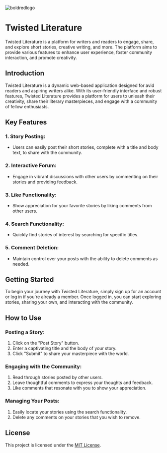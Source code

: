 ![boldredlogo](https://github.com/CruzIsaiah/TwistedLiterature/assets/137027699/51600f15-4b25-4f2b-85c0-d4fcb0e958c6)
# Twisted Literature
Twisted Literature is a platform for writers and readers to engage, share, and explore short stories, creative writing, and more. The platform aims to provide various features to enhance user experience, foster community interaction, and promote creativity.

## Introduction

Twisted Literature is a dynamic web-based application designed for avid readers and aspiring writers alike. With its user-friendly interface and robust features, Twisted Literature provides a platform for users to unleash their creativity, share their literary masterpieces, and engage with a community of fellow enthusiasts.

## Key Features

### 1. Story Posting:
   - Users can easily post their short stories, complete with a title and body text, to share with the community.
   
### 2. Interactive Forum:
   - Engage in vibrant discussions with other users by commenting on their stories and providing feedback.
   
### 3. Like Functionality:
   - Show appreciation for your favorite stories by liking comments from other users.
   
### 4. Search Functionality:
   - Quickly find stories of interest by searching for specific titles.
   
### 5. Comment Deletion:
   - Maintain control over your posts with the ability to delete comments as needed.
   
## Getting Started

To begin your journey with Twisted Literature, simply sign up for an account or log in if you're already a member. Once logged in, you can start exploring stories, sharing your own, and interacting with the community.

## How to Use

### Posting a Story:
1. Click on the "Post Story" button.
2. Enter a captivating title and the body of your story.
3. Click "Submit" to share your masterpiece with the world.

### Engaging with the Community:
1. Read through stories posted by other users.
2. Leave thoughtful comments to express your thoughts and feedback.
3. Like comments that resonate with you to show your appreciation.

### Managing Your Posts:
1. Easily locate your stories using the search functionality.
2. Delete any comments on your stories that you wish to remove.

## License

This project is licensed under the [MIT License](LICENSE).
